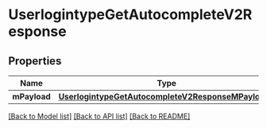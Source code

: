 # UserlogintypeGetAutocompleteV2Response

## Properties
Name | Type | Description | Notes
------------ | ------------- | ------------- | -------------
**mPayload** | [**UserlogintypeGetAutocompleteV2ResponseMPayload***](UserlogintypeGetAutocompleteV2ResponseMPayload.md) |  | 

[[Back to Model list]](../README.md#documentation-for-models) [[Back to API list]](../README.md#documentation-for-api-endpoints) [[Back to README]](../README.md)


